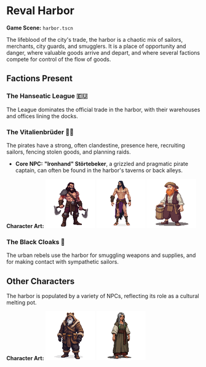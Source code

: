 # Reval Harbor

**Game Scene:** `harbor.tscn`

The lifeblood of the city's trade, the harbor is a chaotic mix of sailors, merchants, city guards, and smugglers. It is a place of opportunity and danger, where valuable goods arrive and depart, and where several factions compete for control of the flow of goods.

## Factions Present

### The Hanseatic League 🇪🇺
The League dominates the official trade in the harbor, with their warehouses and offices lining the docks.

### The Vitalienbrüder 🏴‍☠️
The pirates have a strong, often clandestine, presence here, recruiting sailors, fencing stolen goods, and planning raids.
-   **Core NPC:** **"Ironhand" Störtebeker**, a grizzled and pragmatic pirate captain, can often be found in the harbor's taverns or back alleys.

**Character Art:**
![](../../assets/characters/bandits/image-8.png)
![](../../assets/characters/bandits/image-1.png)
![](../../assets/characters/bandits/image-3.png)

### The Black Cloaks 🌃
The urban rebels use the harbor for smuggling weapons and supplies, and for making contact with sympathetic sailors.

## Other Characters

The harbor is populated by a variety of NPCs, reflecting its role as a cultural melting pot.

**Character Art:**
![Russian fur trader in layered pelts, bearskin hat with earflaps, thick beard iced with frost, belt heavy with pouches.](../../assets/characters/harbour/image-10.png) 
![Weathered Estonian fishwife in a patched linen tunic, seaweed tangled in her greying braids, hands red from cold water.](../../assets/characters/harbour/image-7.png)
